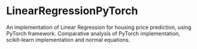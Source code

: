 # LinearRegressionPyTorch
An implementation of Linear Regression for housing price prediction, using PyTorch framework. Comparative analysis of PyTorch implementation, scikit-learn implementation and normal equations.
